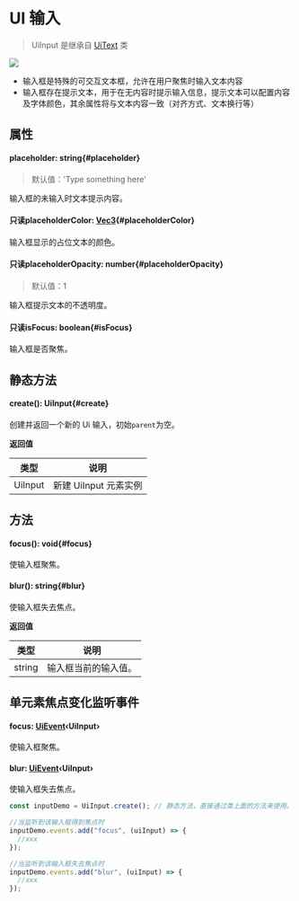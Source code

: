 <script setup>
import '/style.css'
</script>

# UI 输入

> UiInput 是继承自 [UiText](/ClientUI/node/UiText) 类

![](/QQ20240923-102409.png)

- 输入框是特殊的可交互文本框，允许在用户聚焦时输入文本内容
- 输入框存在提示文本，用于在无内容时提示输入信息，提示文本可以配置内容及字体颜色，其余属性将与文本内容一致（对齐方式、文本换行等）

## 属性

#### <font id="API" />placeholder<font id="Type">: string</font>{#placeholder}

> 默认值：'Type something here'

输入框的未输入时文本提示内容。

#### <font id="API" /><font id="ReadOnly">只读</font>placeholderColor<font id="Type">: [Vec3](/ClientUI/maths/Vec3)</font>{#placeholderColor}

输入框显示的占位文本的颜色。

#### <font id="API" /><font id="ReadOnly">只读</font>placeholderOpacity<font id="Type">: number</font>{#placeholderOpacity}

> 默认值：1

输入框提示文本的不透明度。

#### <font id="API" /><font id="ReadOnly">只读</font>isFocus<font id="Type">: boolean</font>{#isFocus}

输入框是否聚焦。

## 静态方法

#### <font id="API" />create()<font id="Type">: UiInput</font>{#create}

创建并返回一个新的 Ui 输入，初始`parent`为空。

**返回值**

| **类型** | **说明**              |
| -------- | --------------------- |
| UiInput  | 新建 UiInput 元素实例 |

## 方法

#### <font id="API" />focus()<font id="Type">: void</font>{#focus}

使输入框聚焦。

#### <font id="API" />blur()<font id="Type">: string</font>{#blur}

使输入框失去焦点。

**返回值**

| **类型** | **说明**             |
| -------- | -------------------- |
| string   | 输入框当前的输入值。 |

## 单元素焦点变化监听事件

#### <font id="API" />focus<font id="Type">: [UiEvent](/ClientUI/UiEvent)‹UiInput›</font>

使输入框聚焦。

#### <font id="API" />blur<font id="Type">: [UiEvent](/ClientUI/UiEvent)‹UiInput›</font>

使输入框失去焦点。

```javascript
const inputDemo = UiInput.create(); // 静态方法，直接通过类上面的方法来使用。

//当监听到该输入框得到焦点时
inputDemo.events.add("focus", (uiInput) => {
  //xxx
});

//当监听到该输入框失去焦点时
inputDemo.events.add("blur", (uiInput) => {
  //xxx
});
```
